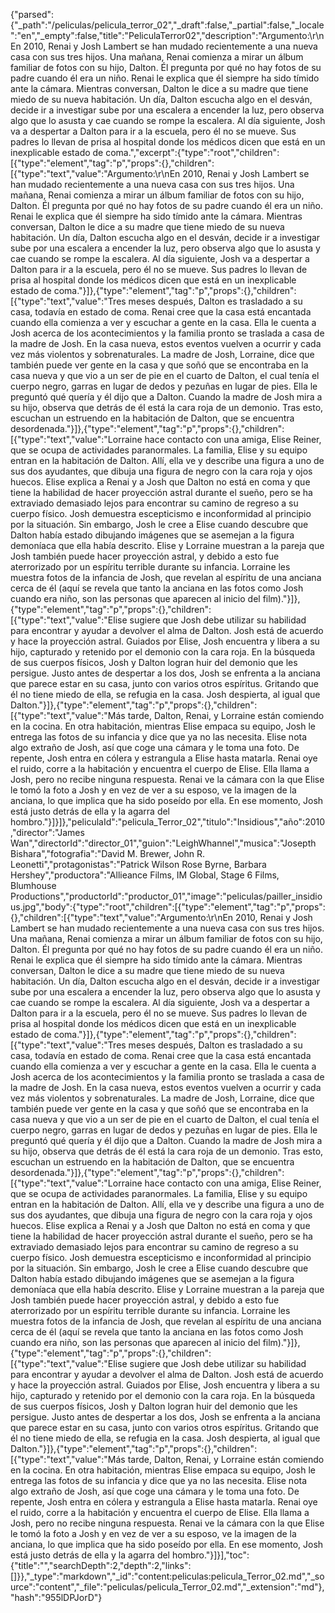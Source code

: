 {"parsed":{"_path":"/peliculas/pelicula_terror_02","_draft":false,"_partial":false,"_locale":"en","_empty":false,"title":"PeliculaTerror02","description":"Argumento:\r\nEn 2010, Renai y Josh Lambert se han mudado recientemente a una nueva casa con sus tres hijos. Una mañana, Renai comienza a mirar un álbum familiar de fotos con su hijo, Dalton. Él pregunta por qué no hay fotos de su padre cuando él era un niño. Renai le explica que él siempre ha sido tímido ante la cámara. Mientras conversan, Dalton le dice a su madre que tiene miedo de su nueva habitación. Un día, Dalton escucha algo en el desván, decide ir a investigar sube por una escalera a encender la luz, pero observa algo que lo asusta y cae cuando se rompe la escalera. Al día siguiente, Josh va a despertar a Dalton para ir a la escuela, pero él no se mueve. Sus padres lo llevan de prisa al hospital donde los médicos dicen que está en un inexplicable estado de coma.","excerpt":{"type":"root","children":[{"type":"element","tag":"p","props":{},"children":[{"type":"text","value":"Argumento:\r\nEn 2010, Renai y Josh Lambert se han mudado recientemente a una nueva casa con sus tres hijos. Una mañana, Renai comienza a mirar un álbum familiar de fotos con su hijo, Dalton. Él pregunta por qué no hay fotos de su padre cuando él era un niño. Renai le explica que él siempre ha sido tímido ante la cámara. Mientras conversan, Dalton le dice a su madre que tiene miedo de su nueva habitación. Un día, Dalton escucha algo en el desván, decide ir a investigar sube por una escalera a encender la luz, pero observa algo que lo asusta y cae cuando se rompe la escalera. Al día siguiente, Josh va a despertar a Dalton para ir a la escuela, pero él no se mueve. Sus padres lo llevan de prisa al hospital donde los médicos dicen que está en un inexplicable estado de coma."}]},{"type":"element","tag":"p","props":{},"children":[{"type":"text","value":"Tres meses después, Dalton es trasladado a su casa, todavía en estado de coma. Renai cree que la casa está encantada cuando ella comienza a ver y escuchar a gente en la casa. Ella le cuenta a Josh acerca de los acontecimientos y la familia pronto se traslada a casa de la madre de Josh. En la casa nueva, estos eventos vuelven a ocurrir y cada vez más violentos y sobrenaturales. La madre de Josh, Lorraine, dice que también puede ver gente en la casa y que soñó que se encontraba en la casa nueva y que vio a un ser de pie en el cuarto de Dalton, el cual tenía el cuerpo negro, garras en lugar de dedos y pezuñas en lugar de pies. Ella le preguntó qué quería y él dijo que a Dalton. Cuando la madre de Josh mira a su hijo, observa que detrás de él está la cara roja de un demonio. Tras esto, escuchan un estruendo en la habitación de Dalton, que se encuentra desordenada."}]},{"type":"element","tag":"p","props":{},"children":[{"type":"text","value":"Lorraine hace contacto con una amiga, Elise Reiner, que se ocupa de actividades paranormales. La familia, Elise y su equipo entran en la habitación de Dalton. Allí, ella ve y describe una figura a uno de sus dos ayudantes, que dibuja una figura de negro con la cara roja y ojos huecos. Elise explica a Renai y a Josh que Dalton no está en coma y que tiene la habilidad de hacer proyección astral durante el sueño, pero se ha extraviado demasiado lejos para encontrar su camino de regreso a su cuerpo físico. Josh demuestra escepticismo e inconformidad al principio por la situación. Sin embargo, Josh le cree a Elise cuando descubre que Dalton había estado dibujando imágenes que se asemejan a la figura demoníaca que ella había descrito. Elise y Lorraine muestran a la pareja que Josh también puede hacer proyección astral, y debido a esto fue aterrorizado por un espíritu terrible durante su infancia. Lorraine les muestra fotos de la infancia de Josh, que revelan al espíritu de una anciana cerca de él (aquí se revela que tanto la anciana en las fotos como Josh cuando era niño, son las personas que aparecen al inicio del film)."}]},{"type":"element","tag":"p","props":{},"children":[{"type":"text","value":"Elise sugiere que Josh debe utilizar su habilidad para encontrar y ayudar a devolver el alma de Dalton. Josh está de acuerdo y hace la proyección astral. Guiados por Elise, Josh encuentra y libera a su hijo, capturado y retenido por el demonio con la cara roja. En la búsqueda de sus cuerpos físicos, Josh y Dalton logran huir del demonio que les persigue. Justo antes de despertar a los dos, Josh se enfrenta a la anciana que parece estar en su casa, junto con varios otros espíritus. Gritando que él no tiene miedo de ella, se refugia en la casa. Josh despierta, al igual que Dalton."}]},{"type":"element","tag":"p","props":{},"children":[{"type":"text","value":"Más tarde, Dalton, Renai, y Lorraine están comiendo en la cocina. En otra habitación, mientras Elise empaca su equipo, Josh le entrega las fotos de su infancia y dice que ya no las necesita. Elise nota algo extraño de Josh, así que coge una cámara y le toma una foto. De repente, Josh entra en cólera y estrangula a Elise hasta matarla. Renai oye el ruido, corre a la habitación y encuentra el cuerpo de Elise. Ella llama a Josh, pero no recibe ninguna respuesta. Renai ve la cámara con la que Elise le tomó la foto a Josh y en vez de ver a su esposo, ve la imagen de la anciana, lo que implica que ha sido poseído por ella. En ese momento, Josh está justo detrás de ella y la agarra del hombro."}]}]},"peliculaId":"pelicula_Terror_02","titulo":"Insidious","año":2010,"director":"James Wan","directorId":"director_01","guion":"LeighWhannel","musica":"Josepth Bishara","fotografia":"David M. Brewer, John R. Leonetti","protagonistas":"Patrick Wilson Rose Byrne, Barbara Hershey","productora":"Allieance Films, IM Global, Stage 6 Films, Blumhouse Productions","productorId":"productor_01","image":"peliculas/pailler_insidious.jpg","body":{"type":"root","children":[{"type":"element","tag":"p","props":{},"children":[{"type":"text","value":"Argumento:\r\nEn 2010, Renai y Josh Lambert se han mudado recientemente a una nueva casa con sus tres hijos. Una mañana, Renai comienza a mirar un álbum familiar de fotos con su hijo, Dalton. Él pregunta por qué no hay fotos de su padre cuando él era un niño. Renai le explica que él siempre ha sido tímido ante la cámara. Mientras conversan, Dalton le dice a su madre que tiene miedo de su nueva habitación. Un día, Dalton escucha algo en el desván, decide ir a investigar sube por una escalera a encender la luz, pero observa algo que lo asusta y cae cuando se rompe la escalera. Al día siguiente, Josh va a despertar a Dalton para ir a la escuela, pero él no se mueve. Sus padres lo llevan de prisa al hospital donde los médicos dicen que está en un inexplicable estado de coma."}]},{"type":"element","tag":"p","props":{},"children":[{"type":"text","value":"Tres meses después, Dalton es trasladado a su casa, todavía en estado de coma. Renai cree que la casa está encantada cuando ella comienza a ver y escuchar a gente en la casa. Ella le cuenta a Josh acerca de los acontecimientos y la familia pronto se traslada a casa de la madre de Josh. En la casa nueva, estos eventos vuelven a ocurrir y cada vez más violentos y sobrenaturales. La madre de Josh, Lorraine, dice que también puede ver gente en la casa y que soñó que se encontraba en la casa nueva y que vio a un ser de pie en el cuarto de Dalton, el cual tenía el cuerpo negro, garras en lugar de dedos y pezuñas en lugar de pies. Ella le preguntó qué quería y él dijo que a Dalton. Cuando la madre de Josh mira a su hijo, observa que detrás de él está la cara roja de un demonio. Tras esto, escuchan un estruendo en la habitación de Dalton, que se encuentra desordenada."}]},{"type":"element","tag":"p","props":{},"children":[{"type":"text","value":"Lorraine hace contacto con una amiga, Elise Reiner, que se ocupa de actividades paranormales. La familia, Elise y su equipo entran en la habitación de Dalton. Allí, ella ve y describe una figura a uno de sus dos ayudantes, que dibuja una figura de negro con la cara roja y ojos huecos. Elise explica a Renai y a Josh que Dalton no está en coma y que tiene la habilidad de hacer proyección astral durante el sueño, pero se ha extraviado demasiado lejos para encontrar su camino de regreso a su cuerpo físico. Josh demuestra escepticismo e inconformidad al principio por la situación. Sin embargo, Josh le cree a Elise cuando descubre que Dalton había estado dibujando imágenes que se asemejan a la figura demoníaca que ella había descrito. Elise y Lorraine muestran a la pareja que Josh también puede hacer proyección astral, y debido a esto fue aterrorizado por un espíritu terrible durante su infancia. Lorraine les muestra fotos de la infancia de Josh, que revelan al espíritu de una anciana cerca de él (aquí se revela que tanto la anciana en las fotos como Josh cuando era niño, son las personas que aparecen al inicio del film)."}]},{"type":"element","tag":"p","props":{},"children":[{"type":"text","value":"Elise sugiere que Josh debe utilizar su habilidad para encontrar y ayudar a devolver el alma de Dalton. Josh está de acuerdo y hace la proyección astral. Guiados por Elise, Josh encuentra y libera a su hijo, capturado y retenido por el demonio con la cara roja. En la búsqueda de sus cuerpos físicos, Josh y Dalton logran huir del demonio que les persigue. Justo antes de despertar a los dos, Josh se enfrenta a la anciana que parece estar en su casa, junto con varios otros espíritus. Gritando que él no tiene miedo de ella, se refugia en la casa. Josh despierta, al igual que Dalton."}]},{"type":"element","tag":"p","props":{},"children":[{"type":"text","value":"Más tarde, Dalton, Renai, y Lorraine están comiendo en la cocina. En otra habitación, mientras Elise empaca su equipo, Josh le entrega las fotos de su infancia y dice que ya no las necesita. Elise nota algo extraño de Josh, así que coge una cámara y le toma una foto. De repente, Josh entra en cólera y estrangula a Elise hasta matarla. Renai oye el ruido, corre a la habitación y encuentra el cuerpo de Elise. Ella llama a Josh, pero no recibe ninguna respuesta. Renai ve la cámara con la que Elise le tomó la foto a Josh y en vez de ver a su esposo, ve la imagen de la anciana, lo que implica que ha sido poseído por ella. En ese momento, Josh está justo detrás de ella y la agarra del hombro."}]}],"toc":{"title":"","searchDepth":2,"depth":2,"links":[]}},"_type":"markdown","_id":"content:peliculas:pelicula_Terror_02.md","_source":"content","_file":"peliculas/pelicula_Terror_02.md","_extension":"md"},"hash":"955lDPJorD"}